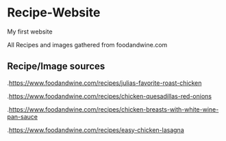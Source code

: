 # Recipe-Website
My first website

All Recipes and images gathered from foodandwine.com

## Recipe/Image sources

.https://www.foodandwine.com/recipes/julias-favorite-roast-chicken

.https://www.foodandwine.com/recipes/chicken-quesadillas-red-onions

.https://www.foodandwine.com/recipes/chicken-breasts-with-white-wine-pan-sauce

.https://www.foodandwine.com/recipes/easy-chicken-lasagna
